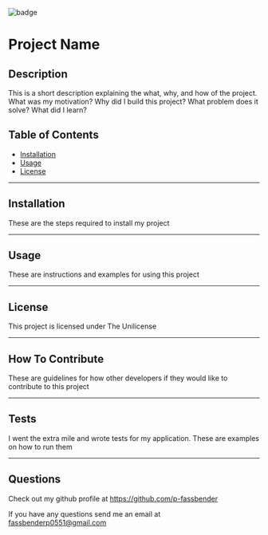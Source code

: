  ![badge](<https://img.shields.io/badge/License-The Unilicense-blue>)

# Project Name

## Description
This is a short description explaining the what, why, and how of the project. What was my motivation? Why did I build this project? What problem does it solve? What did I learn?

## Table of Contents
- [Installation](#installation)
- [Usage](#usage)
- [License](#license)

---

## Installation
These are the steps required to install my project

---

## Usage
These are instructions and examples for using this project

---

## License
This project is licensed under The Unilicense

---

## How To Contribute
These are guidelines for how other developers if they would like to contribute to this project

---

## Tests
I went the extra mile and wrote tests for my application. These are examples on how to run them

---

## Questions
Check out my github profile at <https://github.com/p-fassbender>

If you have any questions send me an email at fassbenderp0551@gmail.com
